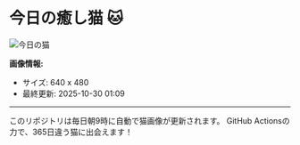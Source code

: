 # 今日の癒し猫 🐱

![今日の猫](https://cdn2.thecatapi.com/images/bu1.jpg)

**画像情報:**
- サイズ: 640 x 480
- 最終更新: 2025-10-30 01:09

---

このリポジトリは毎日朝9時に自動で猫画像が更新されます。
GitHub Actionsの力で、365日違う猫に出会えます！

